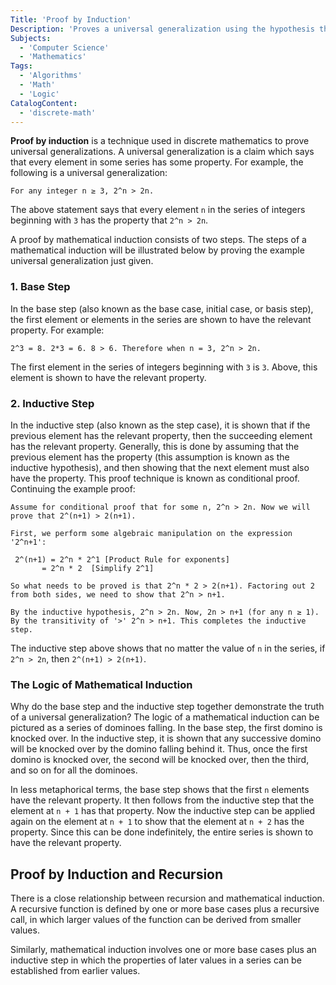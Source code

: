 ```yaml
---
Title: 'Proof by Induction'
Description: 'Proves a universal generalization using the hypothesis that the previous element in a series has some property.'
Subjects:
  - 'Computer Science'
  - 'Mathematics'
Tags:
  - 'Algorithms'
  - 'Math'
  - 'Logic'
CatalogContent:
  - 'discrete-math'
---
```


**Proof by induction** is a technique used in discrete mathematics to prove universal generalizations. A universal generalization is a claim which says that every element in some series has some property. For example, the following is a universal generalization:

```plaintext
For any integer n ≥ 3, 2^n > 2n.
```

The above statement says that every element `n` in the series of integers beginning with `3` has the property that `2^n > 2n`.

A proof by mathematical induction consists of two steps. The steps of a mathematical induction will be illustrated below by proving the example universal generalization just given.

### 1. Base Step

In the base step (also known as the base case, initial case, or basis step), the first element or elements in the series are shown to have the relevant property. For example:

```plaintext
2^3 = 8. 2*3 = 6. 8 > 6. Therefore when n = 3, 2^n > 2n.
```

The first element in the series of integers beginning with `3` is `3`. Above, this element is shown to have the relevant property.

### 2. Inductive Step

In the inductive step (also known as the step case), it is shown that if the previous element has the relevant property, then the succeeding element has the relevant property. Generally, this is done by assuming that the previous element has the property (this assumption is known as the inductive hypothesis), and then showing that the next element must also have the property. This proof technique is known as conditional proof. Continuing the example proof:

```plaintext
Assume for conditional proof that for some n, 2^n > 2n. Now we will prove that 2^(n+1) > 2(n+1).

First, we perform some algebraic manipulation on the expression '2^n+1':

 2^(n+1) = 2^n * 2^1 [Product Rule for exponents]
       = 2^n * 2  [Simplify 2^1]

So what needs to be proved is that 2^n * 2 > 2(n+1). Factoring out 2 from both sides, we need to show that 2^n > n+1.

By the inductive hypothesis, 2^n > 2n. Now, 2n > n+1 (for any n ≥ 1). By the transitivity of '>' 2^n > n+1. This completes the inductive step.
```

The inductive step above shows that no matter the value of `n` in the series, if `2^n > 2n`, then `2^(n+1) > 2(n+1)`.

### The Logic of Mathematical Induction

Why do the base step and the inductive step together demonstrate the truth of a universal generalization? The logic of a mathematical induction can be pictured as a series of dominoes falling. In the base step, the first domino is knocked over. In the inductive step, it is shown that any successive domino will be knocked over by the domino falling behind it. Thus, once the first domino is knocked over, the second will be knocked over, then the third, and so on for all the dominoes.

In less metaphorical terms, the base step shows that the first `n` elements have the relevant property. It then follows from the inductive step that the element at `n + 1` has that property. Now the inductive step can be applied again on the element at `n + 1` to show that the element at `n + 2` has the property. Since this can be done indefinitely, the entire series is shown to have the relevant property.

## Proof by Induction and Recursion

There is a close relationship between recursion and mathematical induction. A recursive function is defined by one or more base cases plus a recursive call, in which larger values of the function can be derived from smaller values.

Similarly, mathematical induction involves one or more base cases plus an inductive step in which the properties of later values in a series can be established from earlier values.
